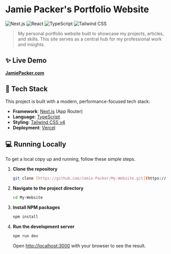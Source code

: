 # Jamie Packer's Portfolio Website

![Next.js](https://img.shields.io/badge/Next.js-000000?style=for-the-badge&logo=nextdotjs&logoColor=white)
![React](https://img.shields.io/badge/React-20232A?style=for-the-badge&logo=react&logoColor=61DAFB)
![TypeScript](https://img.shields.io/badge/TypeScript-007ACC?style=for-the-badge&logo=typescript&logoColor=white)
![Tailwind CSS](https://img.shields.io/badge/Tailwind_CSS-38B2AC?style=for-the-badge&logo=tailwind-css&logoColor=white)

> My personal portfolio website built to showcase my projects, articles, and skills. This site serves as a central hub for my professional work and insights.

## ✨ Live Demo

**[JamiePacker.com](https://JamiePacker.com)**

## 🚀 Tech Stack

This project is built with a modern, performance-focused tech stack:

- **Framework**: [Next.js](https://nextjs.org/) (App Router)
- **Language**: [TypeScript](https://www.typescriptlang.org/)
- **Styling**: [Tailwind CSS v4](https://tailwindcss.com/blog/tailwindcss-v4-alpha)
- **Deployment**: [Vercel](https://vercel.com/)

## 💻 Running Locally

To get a local copy up and running, follow these simple steps.

1.  **Clone the repository**
    ```sh
    git clone [https://github.com/Jamie-Packer/My-Website.git](https://github.com/Jamie-Packer/My-Website.git)
    ```
2.  **Navigate to the project directory**
    ```sh
    cd My-Website
    ```
3.  **Install NPM packages**
    ```sh
    npm install
    ```
4.  **Run the development server**
    ```sh
    npm run dev
    ```
    Open [http://localhost:3000](http://localhost:3000) with your browser to see the result.